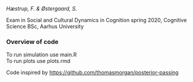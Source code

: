 *Hæstrup, F. & Østergaard, S.*

Exam in Social and Cultural Dynamics in Cognition spring 2020, Cognitive Science BSc, Aarhus University


### Overview of code

To run simulation use main.R  
To run plots use plots.rmd

Code inspired by https://github.com/thomasmorgan/posterior-passing
